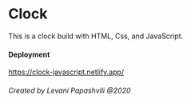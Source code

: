 # Clock
This is a clock build with HTML, Css, and JavaScript.

#### Deployment
https://clock-javascript.netlify.app/

###### Created by Levani Papashvili @2020
